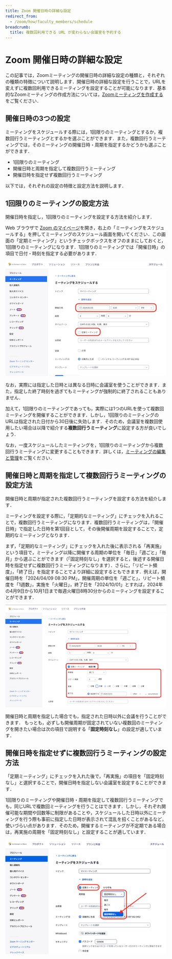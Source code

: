 ```yaml
---
title: Zoom 開催日時の詳細な設定
redirect_from:
  - /zoom/how/faculty_members/schedule
breadcrumb:
  title: 複数回利用できる URL が変わらない会議室を予約する
---
```

# Zoom 開催日時の詳細な設定
この記事では，Zoomミーティングの開催日時の詳細な設定の種類と，それぞれの種類の特徴について説明します．開催日時の詳細な設定を行うことで，URLを変えずに複数回利用できるミーティングを設定することが可能になります．基本的なZoomミーティングの作成方法については，[Zoomミーティングを作成する](/zoom/create_room/)をご覧ください．

## 開催日時の3つの設定
ミーティングをスケジュールする際には，1回限りのミーティングとするか，複数回行うミーティングとするかを選ぶことができます．また，複数回行うミーティングでは，そのミーティングの開催日時・周期を指定するかどうかも選ぶことができます．
- 1回限りのミーティング
- 開催日時と周期を指定して複数回行うミーティング
- 開催日時を指定せず複数回行うミーティング

以下では，それぞれの設定の特徴と設定方法を説明します．

## 1回限りのミーティングの設定方法
開催日時を指定し，1回限りのミーティングを設定する方法を紹介します．

Web ブラウザで [Zoom のマイページ](https://u-tokyo-ac-jp.zoom.us/meeting)を開き，右上の「ミーティングをスケジュールする」を押してミーティングのスケジュール画面を開いてください．この画面の「定期ミーティング」というチェックボックスをオフのままにしておくと，1回限りのミーティングになります．1回限りのミーティングでは「開催日時」の項目で日付・時刻を指定する必要があります．

![](schedule_date.png)

なお，実際には指定した日時とは異なる日時に会議室を使うことができます．また，指定した終了時刻を過ぎてもミーティングが強制的に終了されることもありません．

加えて，1回限りのミーティングであっても，実際には1つのURLを使って複数回ミーティングを開催することができます．しかし，1回限りのミーティングのURLは指定された日付から30日後に失効します．そのため，会議室を複数回使用したい場合は以降で紹介する**複数回行うミーティング**に設定する方が良いでしょう．

なお，一度スケジュールしたミーティングを，1回限りのミーティングから複数回行うミーティングに変更することもできます．詳しくは，[ミーティングの編集と管理](/zoom/misc/edit_meeting/)をご覧ください．

## 開催日時と周期を指定して複数回行うミーティングの設定方法
開催日時と周期が指定された複数回行うミーティングを設定する方法を紹介します．

ミーティングを設定する際に，「定期的なミーティング」にチェックを入れることで，複数回行うミーティングになります．複数回行うミーティングは，「開催日時」で指定した日時を第1回目として，その後開催周期を設定することで，定期的なミーティングとなります．

まず，「定期的なミーティング」にチェックを入れた後に表示される「再実施」という項目で，ミーティング以降に開催する周期の単位を「毎日」「週ごと」「毎月」から選ぶことができます（「固定時刻なし」を選択すると，後述する開催日時を指定せずに複数回行うミーティングになります）．さらに，「リピート頻度」，「終了日」を指定することでより詳細に設定するともできます．例えば，開催日時を「2024/04/09 08:30 PM」，開催周期の単位を「週ごと」，リピート頻度を「1週数」，実施を「火曜日」，終了日を「2024/10/01」とすれば，2024年の4月9日から10月1日まで毎週火曜日8時30分からのミーティングを設定することができます．

![](schedule_recurring_check.png)

開催日時と周期を指定した場合でも，指定された日時以外に会議を行うことができます．
もっとも，必ずしも開催周期が固定されていない複数回のミーティングを開きたい場合は次の項目で説明する「**固定時刻なし**」の設定が適しています．

## 開催日時を指定せずに複数回行うミーティングの設定方法
「定期ミーティング」にチェックを入れた後で，「再実施」の項目を「固定時刻なし」と選択することで，開催日時を指定しない会議室を設定することができます．

1回限りのミーティングや開催日時・周期を指定して複数回行うミーティングでも，同じURLで複数回ミーティングを行うことはできます．しかし，それぞれ開催可能な期間や回数等に制限があることや，スケジュールした日時以外にミーティングを行う際も事前に指定した日時が表示されて混乱を招くことがあるなど，使いづらい点があります．そのため，開催するミーティングが不定期である場合は，再実施の周期を「固定時刻なし」と設定することが適しています．

![](schedule_recurring_no_fixed_time.png)



